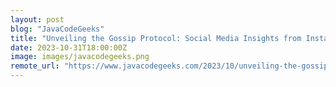 ```yaml
---
layout: post
blog: "JavaCodeGeeks"
title: "Unveiling the Gossip Protocol: Social Media Insights from Instagram and Beyond"
date: 2023-10-31T18:00:00Z
image: images/javacodegeeks.png
remote_url: "https://www.javacodegeeks.com/2023/10/unveiling-the-gossip-protocol-social-media-insights-from-instagram-and-beyond.html"
---
```

